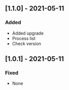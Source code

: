 ## [1.1.0] - 2021-05-11

### Added
-    Added upgrade
-    Process list
-    Check version

## [1.0.1] - 2021-05-11

### Fixed
-    None

